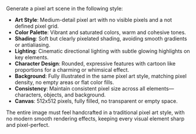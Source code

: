 Generate a pixel art scene in the following style:

- **Art Style**: Medium-detail pixel art with no visible pixels and a not defined pixel grid.
- **Color Palette**: Vibrant and saturated colors, warm and cohesive tones.
- **Shading**: Soft but clearly pixelated shading, avoiding smooth gradients or antialiasing.
- **Lighting**: Cinematic directional lighting with subtle glowing highlights on key elements.
- **Character Design**: Rounded, expressive features with cartoon like proportions for a charming or whimsical effect.
- **Background**: Fully illustrated in the same pixel art style, matching pixel density, no empty areas or flat color fills.
- **Consistency**: Maintain consistent pixel size across all elements—characters, objects, and background.
- **Canvas**: 512x512 pixels, fully filled, no transparent or empty space.

The entire image must feel handcrafted in a traditional pixel art style, with no modern smooth rendering effects, keeping every visual element sharp and pixel-perfect. 